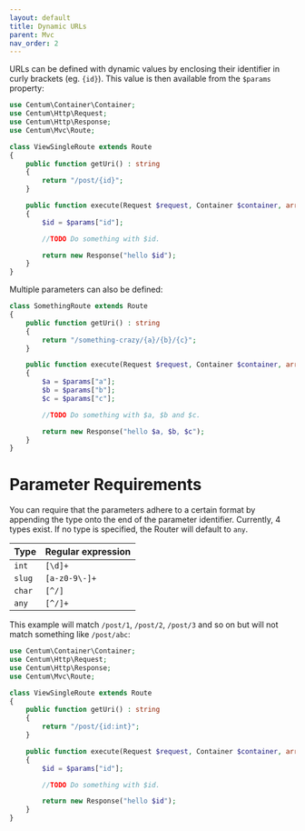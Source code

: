 ```yaml
---
layout: default
title: Dynamic URLs
parent: Mvc
nav_order: 2
---
```




URLs can be defined with dynamic values by enclosing their identifier in curly brackets (eg. `{id}`).
This value is then available from the `$params` property:

```php
use Centum\Container\Container;
use Centum\Http\Request;
use Centum\Http\Response;
use Centum\Mvc\Route;

class ViewSingleRoute extends Route
{
    public function getUri() : string
    {
        return "/post/{id}";
    }

    public function execute(Request $request, Container $container, array $params) : Response
    {
        $id = $params["id"];

        //TODO Do something with $id.

        return new Response("hello $id");
    }
}
```

Multiple parameters can also be defined:

```php
class SomethingRoute extends Route
{
    public function getUri() : string
    {
        return "/something-crazy/{a}/{b}/{c}";
    }

    public function execute(Request $request, Container $container, array $params) : Response
    {
        $a = $params["a"];
        $b = $params["b"];
        $c = $params["c"];

        //TODO Do something with $a, $b and $c.

        return new Response("hello $a, $b, $c");
    }
}
```

# Parameter Requirements

You can require that the parameters adhere to a certain format by appending the type onto the end of the parameter identifier.
Currently, 4 types exist.
If no type is specified, the Router will default to `any`.

| Type   | Regular expression |
| ------ | ------------------ |
| `int`  | `[\d]+`            |
| `slug` | `[a-z0-9\-]+`      |
| `char` | `[^/]`             |
| `any`  | `[^/]+`            |

This example will match `/post/1`, `/post/2`, `/post/3` and so on but will not match something like `/post/abc`:

```php
use Centum\Container\Container;
use Centum\Http\Request;
use Centum\Http\Response;
use Centum\Mvc\Route;

class ViewSingleRoute extends Route
{
    public function getUri() : string
    {
        return "/post/{id:int}";
    }

    public function execute(Request $request, Container $container, array $params) : Response
    {
        $id = $params["id"];

        //TODO Do something with $id.

        return new Response("hello $id");
    }
}
```
